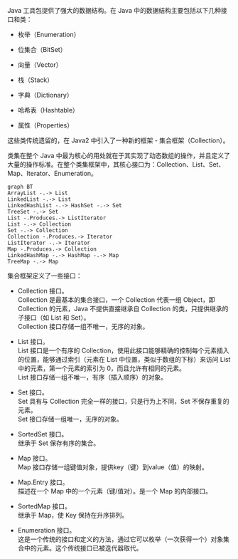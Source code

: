 Java 工具包提供了强大的数据结构。在 Java 中的数据结构主要包括以下几种接口和类：
- 枚举（Enumeration）

- 位集合（BitSet）

- 向量（Vector）

- 栈（Stack）

- 字典（Dictionary）

- 哈希表（Hashtable）

- 属性（Properties）

这些类传统遗留的，在 Java2 中引入了一种新的框架 - 集合框架（Collection）。

类集在整个 Java 中最为核心的用处就在于其实现了动态数组的操作，并且定义了大量的操作标准。在整个类集框架中，其核心接口为：Collection、List、Set、Map、Iterator、Enumeration。

```mermaid
graph BT
ArrayList -.-> List
LinkedList -.-> List
LinkedHashList -.-> HashSet -.-> Set
TreeSet -.-> Set
List -.Produces.-> ListIterator
List -.-> Collection
Set -.-> Collection
Collection -.Produces.-> Iterator
ListIterator -.-> Iterator
Map -.Produces.-> Collection
LinkedHashMap -.-> HashMap -.-> Map
TreeMap -.-> Map
```

集合框架定义了一些接口：
- Collection 接口。  
  Collection 是最基本的集合接口，一个 Collection 代表一组 Object，即 Collection 的元素，Java 不提供直接继承自 Collection 的类，只提供继承的子接口（如 List 和 Set）。  
  Collection 接口存储一组不唯一，无序的对象。

- List 接口。  
  List 接口是一个有序的 Collection，使用此接口能够精确的控制每个元素插入的位置，能够通过索引（元素在 List 中位置，类似于数组的下标）来访问 List 中的元素，第一个元素的索引为 0，而且允许有相同的元素。  
  List 接口存储一组不唯一，有序（插入顺序）的对象。

- Set 接口。  
  Set 具有与 Collection 完全一样的接口，只是行为上不同，Set 不保存重复的元素。  
  Set 接口存储一组唯一，无序的对象。

- SortedSet 接口。  
  继承于 Set 保存有序的集合。

- Map 接口。  
  Map 接口存储一组键值对象，提供key（键）到value（值）的映射。

- Map.Entry 接口。  
  描述在一个 Map 中的一个元素（键/值对）。是一个 Map 的内部接口。

- SortedMap 接口。  
  继承于 Map，使 Key 保持在升序排列。

- Enumeration 接口。  
  这是一个传统的接口和定义的方法，通过它可以枚举（一次获得一个）对象集合中的元素。这个传统接口已被迭代器取代。